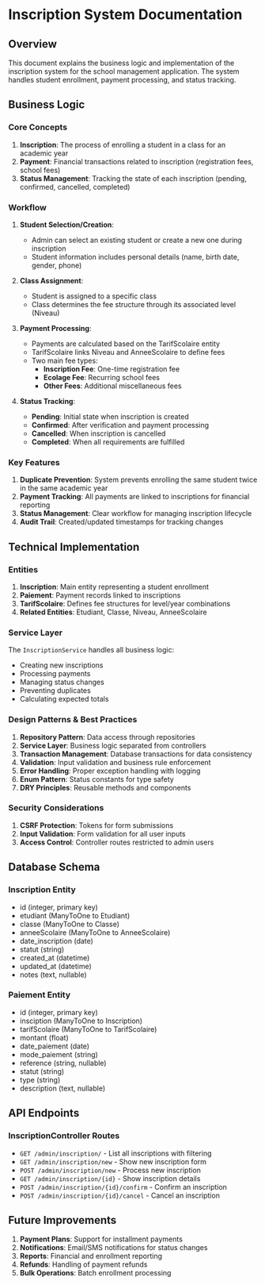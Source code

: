 # Inscription System Documentation

## Overview
This document explains the business logic and implementation of the inscription system for the school management application. The system handles student enrollment, payment processing, and status tracking.

## Business Logic

### Core Concepts
1. **Inscription**: The process of enrolling a student in a class for an academic year
2. **Payment**: Financial transactions related to inscription (registration fees, school fees)
3. **Status Management**: Tracking the state of each inscription (pending, confirmed, cancelled, completed)

### Workflow
1. **Student Selection/Creation**:
   - Admin can select an existing student or create a new one during inscription
   - Student information includes personal details (name, birth date, gender, phone)

2. **Class Assignment**:
   - Student is assigned to a specific class
   - Class determines the fee structure through its associated level (Niveau)

3. **Payment Processing**:
   - Payments are calculated based on the TarifScolaire entity
   - TarifScolaire links Niveau and AnneeScolaire to define fees
   - Two main fee types:
     * **Inscription Fee**: One-time registration fee
     * **Ecolage Fee**: Recurring school fees
     * **Other Fees**: Additional miscellaneous fees

4. **Status Tracking**:
   - **Pending**: Initial state when inscription is created
   - **Confirmed**: After verification and payment processing
   - **Cancelled**: When inscription is cancelled
   - **Completed**: When all requirements are fulfilled

### Key Features
1. **Duplicate Prevention**: System prevents enrolling the same student twice in the same academic year
2. **Payment Tracking**: All payments are linked to inscriptions for financial reporting
3. **Status Management**: Clear workflow for managing inscription lifecycle
4. **Audit Trail**: Created/updated timestamps for tracking changes

## Technical Implementation

### Entities
1. **Inscription**: Main entity representing a student enrollment
2. **Paiement**: Payment records linked to inscriptions
3. **TarifScolaire**: Defines fee structures for level/year combinations
4. **Related Entities**: Etudiant, Classe, Niveau, AnneeScolaire

### Service Layer
The `InscriptionService` handles all business logic:
- Creating new inscriptions
- Processing payments
- Managing status changes
- Preventing duplicates
- Calculating expected totals

### Design Patterns & Best Practices
1. **Repository Pattern**: Data access through repositories
2. **Service Layer**: Business logic separated from controllers
3. **Transaction Management**: Database transactions for data consistency
4. **Validation**: Input validation and business rule enforcement
5. **Error Handling**: Proper exception handling with logging
6. **Enum Pattern**: Status constants for type safety
7. **DRY Principles**: Reusable methods and components

### Security Considerations
1. **CSRF Protection**: Tokens for form submissions
2. **Input Validation**: Form validation for all user inputs
3. **Access Control**: Controller routes restricted to admin users

## Database Schema

### Inscription Entity
- id (integer, primary key)
- etudiant (ManyToOne to Etudiant)
- classe (ManyToOne to Classe)
- anneeScolaire (ManyToOne to AnneeScolaire)
- date_inscription (date)
- statut (string)
- created_at (datetime)
- updated_at (datetime)
- notes (text, nullable)

### Paiement Entity
- id (integer, primary key)
- insciption (ManyToOne to Inscription)
- tarifScolaire (ManyToOne to TarifScolaire)
- montant (float)
- date_paiement (date)
- mode_paiement (string)
- reference (string, nullable)
- statut (string)
- type (string)
- description (text, nullable)

## API Endpoints

### InscriptionController Routes
- `GET /admin/inscription/` - List all inscriptions with filtering
- `GET /admin/inscription/new` - Show new inscription form
- `POST /admin/inscription/new` - Process new inscription
- `GET /admin/inscription/{id}` - Show inscription details
- `POST /admin/inscription/{id}/confirm` - Confirm an inscription
- `POST /admin/inscription/{id}/cancel` - Cancel an inscription

## Future Improvements
1. **Payment Plans**: Support for installment payments
2. **Notifications**: Email/SMS notifications for status changes
3. **Reports**: Financial and enrollment reporting
4. **Refunds**: Handling of payment refunds
5. **Bulk Operations**: Batch enrollment processing